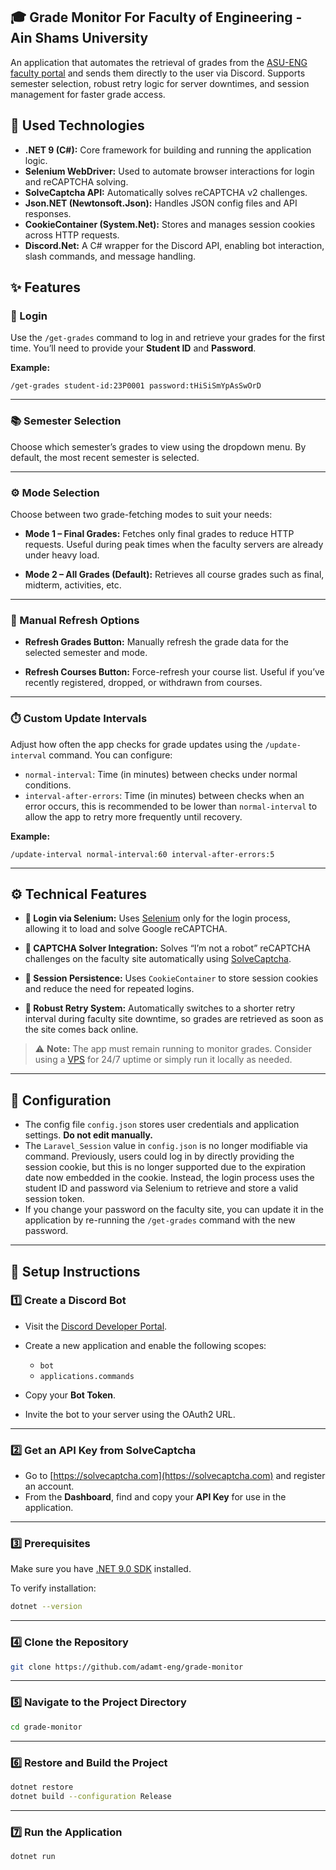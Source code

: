 ## :mortar_board: Grade Monitor For Faculty of Engineering - Ain Shams University

An application that automates the retrieval of grades from the [ASU-ENG faculty portal](https://eng.asu.edu.eg/login) and sends them directly to the user via Discord. Supports semester selection, robust retry logic for server downtimes, and session management for faster grade access.

## :toolbox: Used Technologies

- **.NET 9 (C#):** Core framework for building and running the application logic.
- **Selenium WebDriver:** Used to automate browser interactions for login and reCAPTCHA solving.
- **SolveCaptcha API:** Automatically solves reCAPTCHA v2 challenges.
- **Json.NET (Newtonsoft.Json):** Handles JSON config files and API responses.
- **CookieContainer (System.Net):** Stores and manages session cookies across HTTP requests.
- **Discord.Net:** A C# wrapper for the Discord API, enabling bot interaction, slash commands, and message handling.

## :sparkles: Features

### :closed_lock_with_key: Login

Use the `/get-grades` command to log in and retrieve your grades for the first time. You’ll need to provide your **Student ID** and **Password**.

**Example:**

```
/get-grades student-id:23P0001 password:tHiSiSmYpAsSwOrD
```

---

### :books: Semester Selection

Choose which semester’s grades to view using the dropdown menu. By default, the most recent semester is selected.

---

### :gear: Mode Selection

Choose between two grade-fetching modes to suit your needs:

- **Mode 1 – Final Grades:**
  Fetches only final grades to reduce HTTP requests. Useful during peak times when the faculty servers are already under heavy load.

- **Mode 2 – All Grades (Default):**
  Retrieves all course grades such as final, midterm, activities, etc.

---

### :arrows_counterclockwise: Manual Refresh Options

- **Refresh Grades Button:**
  Manually refresh the grade data for the selected semester and mode.

- **Refresh Courses Button:**
  Force-refresh your course list. Useful if you’ve recently registered, dropped, or withdrawn from courses.

---

### :stopwatch: Custom Update Intervals

Adjust how often the app checks for grade updates using the `/update-interval` command. You can configure:

- `normal-interval`: Time (in minutes) between checks under normal conditions.
- `interval-after-errors`: Time (in minutes) between checks when an error occurs, this is recommended to be lower than `normal-interval` to allow the app to retry more frequently until recovery.

**Example:**

```
/update-interval normal-interval:60 interval-after-errors:5
```

---

## :gear: Technical Features

* **:key: Login via Selenium:**
  Uses [Selenium](https://github.com/SeleniumHQ/selenium) only for the login process, allowing it to load and solve Google reCAPTCHA.

* **:robot: CAPTCHA Solver Integration:**
  Solves “I’m not a robot” reCAPTCHA challenges on the faculty site automatically using [SolveCaptcha](https://solvecaptcha.com).

* **:cookie: Session Persistence:**
  Uses `CookieContainer` to store session cookies and reduce the need for repeated logins.

* **:repeat: Robust Retry System:**
  Automatically switches to a shorter retry interval during faculty site downtime, so grades are retrieved as soon as the site comes back online.

> :warning: **Note:**
> The app must remain running to monitor grades. Consider using a [VPS](https://cloud.google.com/learn/what-is-a-virtual-private-server) for 24/7 uptime or simply run it locally as needed.

---

## :wrench: Configuration

  - The config file `config.json` stores user credentials and application settings. **Do not edit manually.**
  - The `Laravel_Session` value in `config.json` is no longer modifiable via command. Previously, users could log in by directly providing the session cookie, but this is no longer supported due to the expiration date now embedded in the cookie. Instead, the login process uses the student ID and password via Selenium to retrieve and store a valid session token.
  - If you change your password on the faculty site, you can update it in the application by re-running the `/get-grades` command with the new password.

---

## :rocket: Setup Instructions

### :one: Create a Discord Bot

* Visit the [Discord Developer Portal](https://discord.com/developers/applications).
* Create a new application and enable the following scopes:

  * `bot`
  * `applications.commands`
* Copy your **Bot Token**.
* Invite the bot to your server using the OAuth2 URL.

---

### :two: Get an API Key from SolveCaptcha

* Go to [https://solvecaptcha.com](https://solvecaptcha.com) and register an account.
* From the **Dashboard**, find and copy your **API Key** for use in the application.

---

### :three: Prerequisites

Make sure you have [.NET 9.0 SDK](https://dotnet.microsoft.com/en-us/download/dotnet/9.0) installed.

To verify installation:

```bash
dotnet --version
```

---

### :four: Clone the Repository

```bash
git clone https://github.com/adamt-eng/grade-monitor
```

---

### :five: Navigate to the Project Directory

```bash
cd grade-monitor
```

---

### :six: Restore and Build the Project

```bash
dotnet restore
dotnet build --configuration Release
```

---

### :seven: Run the Application

```bash
dotnet run
```
